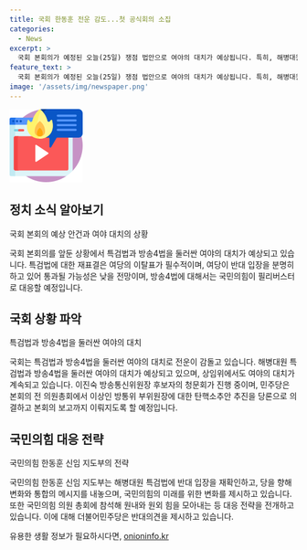 ```yaml
---
title: 국회 한동훈 전운 감도...첫 공식회의 소집
categories:
  - News
excerpt: >
  국회 본회의가 예정된 오늘(25일) 쟁점 법안으로 여야의 대치가 예상됩니다. 특히, 해병대원 특검법과 방송4법을 둘러싼 대립이 예상되며, 국회가 이번 주에 긴장한 상황이 이어질 전망입니다. 특히, 여당의 이탈표 부족 및 범야권 의석의 필리버스터로 본회의가 나흘 이상 이어질 가능성이 높아지고 있습니다. 한편, 국민의힘과 더불어민주당 간에도 각별한 대치가 예상되며, 이에 따른 정당 내부의 변화와 갈등 또한 예상되고 있습니다.
feature_text: >
  국회 본회의가 예정된 오늘(25일) 쟁점 법안으로 여야의 대치가 예상됩니다. 특히, 해병대원 특검법과 방송4법을 둘러싼 대립이 예상되며, 국회가 이번 주에 긴장한 상황이 이어질 전망입니다. 특히, 여당의 이탈표 부족 및 범야권 의석의 필리버스터로 본회의가 나흘 이상 이어질 가능성이 높아지고 있습니다. 한편, 국민의힘과 더불어민주당 간에도 각별한 대치가 예상되며, 이에 따른 정당 내부의 변화와 갈등 또한 예상되고 있습니다.
image: '/assets/img/newspaper.png'
---
```


<p><img src="/assets/img/news.png" alt="rentncar 속보" /></p>

<h2 data-ke-size="size26">정치 소식 알아보기</h2>

<p>국회 본회의 예상 안건과 여야 대치의 상황</p>

<p>국회 본회의를 앞둔 상황에서 특검법과 방송4법을 둘러싼 여야의 대치가 예상되고 있습니다. 특검법에 대한 재표결은 여당의 이탈표가 필수적이며, 여당이 반대 입장을 분명히 하고 있어 통과될 가능성은 낮을 전망이며, 방송4법에 대해서는 국민의힘이 필리버스터로 대응할 예정입니다.</p>

<p data-ke-size="size16"></p>

<h2 data-ke-size="size26">국회 상황 파악</h2>

<p>특검법과 방송4법을 둘러싼 여야의 대치</p>

<p>국회는 특검법과 방송4법을 둘러싼 여야의 대치로 전운이 감돌고 있습니다. 해병대원 특검법과 방송4법을 둘러싼 여야의 대치가 예상되고 있으며, 상임위에서도 여야의 대치가 계속되고 있습니다. 이진숙 방송통신위원장 후보자의 청문회가 진행 중이며, 민주당은 본회의 전 의원총회에서 이상인 방통위 부위원장에 대한 탄핵소추안 추진을 당론으로 의결하고 본회의 보고까지 이뤄지도록 할 예정입니다.</p>

<p data-ke-size="size16"></p>

<h2 data-ke-size="size26">국민의힘 대응 전략</h2>

<p>국민의힘 한동훈 신임 지도부의 전략</p>

<p>국민의힘 한동훈 신임 지도부는 해병대원 특검법에 반대 입장을 재확인하고, 당을 향해 변화와 통합의 메시지를 내놓으며, 국민의힘의 미래를 위한 변화를 제시하고 있습니다. 또한 국민의힘 의원 총회에 참석해 원내와 원외 힘을 모아내는 등 대응 전략을 전개하고 있습니다. 이에 대해 더불어민주당은 반대의견을 제시하고 있습니다.</p>

<p data-ke-size="size16"></p>
유용한 생활 정보가 필요하시다면, <a href="https://onioninfo.kr" rel="dofollow">onioninfo.kr</a>


